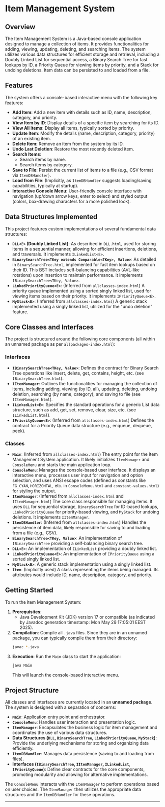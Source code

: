 # Item Management System

## Overview

The Item Management System is a Java-based console application designed to manage a collection of items. It provides functionalities for adding, viewing, updating, deleting, and searching items. The system utilizes various data structures for efficient storage and retrieval, including a Doubly Linked List for sequential access, a Binary Search Tree for fast lookups by ID, a Priority Queue for viewing items by priority, and a Stack for undoing deletions. Item data can be persisted to and loaded from a file.

## Features

The system offers a console-based interactive menu with the following key features:

* **Add Item**: Add a new item with details such as ID, name, description, category, and priority.
* **View Item by ID**: Display details of a specific item by searching for its ID.
* **View All Items**: Display all items, typically sorted by priority.
* **Update Item**: Modify the details (name, description, category, priority) of an existing item.
* **Delete Item**: Remove an item from the system by its ID.
* **Undo Last Deletion**: Restore the most recently deleted item.
* **Search Items**:
    * Search items by name.
    * Search items by category.
* **Save to File**: Persist the current list of items to a file (e.g., CSV format via `ItemDBHandler`).
* **Load from File**: (Implicitly, as `ItemDBHandler` suggests loading/saving capabilities, typically at startup).
* **Interactive Console Menu**: User-friendly console interface with navigation (up/down arrow keys, enter to select) and styled output (colors, box-drawing characters for a more polished look).

## Data Structures Implemented

This project features custom implementations of several fundamental data structures:

* **`DLL<E>` (Doubly Linked List)**: As described in `DLL.html`, used for storing items in a sequential manner, allowing for efficient insertions, deletions, and traversals. It implements `ILinkedList<E>`.
* **`BinarySearchTree<TKey extends Comparable<TKey>, Value>`**: As detailed in `BinarySearchTree.html`, implemented for fast item lookups based on their ID. This BST includes self-balancing capabilities (AVL-like rotations) upon insertion to maintain performance. It implements `IBinarySearchTree<TKey, Value>`.
* **`LinkedPriorityQueue<E>`**: (Inferred from `allclasses-index.html`) A priority queue implemented using a sorted singly linked list, used for viewing items based on their priority. It implements `IPriorityQueue<E>`.
* **`MyStack<E>`**: (Inferred from `allclasses-index.html`) A generic stack implemented using a singly linked list, utilized for the "undo deletion" feature.

## Core Classes and Interfaces

The project is structured around the following core components (all within an unnamed package as per `allpackages-index.html`):

### Interfaces

* **`IBinarySearchTree<TKey, Value>`**: Defines the contract for Binary Search Tree operations like insert, delete, get, contains, height, etc. (see `IBinarySearchTree.html`).
* **`IItemManager`**: Outlines the functionalities for managing the collection of items, including adding, viewing (by ID, all), updating, deleting, undoing deletion, searching (by name, category), and saving to file (see `IItemManager.html`).
* **`ILinkedList<E>`**: Specifies the standard operations for a generic List data structure, such as add, get, set, remove, clear, size, etc. (see `ILinkedList.html`).
* **`IPriorityQueue<E>`**: (Inferred from `allclasses-index.html`) Defines the contract for a Priority Queue data structure (e.g., enqueue, dequeue, peek).

### Classes

* **`Main`**: (Inferred from `allclasses-index.html`) The entry point for the Item Management System application. It likely initializes `ItemManager` and `ConsoleMenu` and starts the main application loop.
* **`ConsoleMenu`**: Manages the console-based user interface. It displays an interactive menu, processes user input for navigation and option selection, and uses ANSI escape codes (defined as constants like `FG_CYAN`, `HORIZONTAL`, etc. in `ConsoleMenu.html` and `constant-values.html`) for styling the output.
* **`ItemManager`**: (Inferred from `allclasses-index.html` and `IItemManager.html`) The core class responsible for managing items. It uses `DLL` for sequential storage, `BinarySearchTree` for ID-based lookups, `LinkedPriorityQueue` for priority-based viewing, and `MyStack` for undoing deletions. It implements `IItemManager`.
* **`ItemDBHandler`**: (Inferred from `allclasses-index.html`) Handles the persistence of item data, likely responsible for saving to and loading from a file (e.g., CSV).
* **`BinarySearchTree<TKey, Value>`**: An implementation of `IBinarySearchTree` providing a self-balancing binary search tree.
* **`DLL<E>`**: An implementation of `ILinkedList` providing a doubly linked list.
* **`LinkedPriorityQueue<E>`**: An implementation of `IPriorityQueue` using a sorted singly linked list.
* **`MyStack<E>`**: A generic stack implementation using a singly linked list.
* **`Item`**: (Implicitly used) A class representing the items being managed. Its attributes would include ID, name, description, category, and priority.

## Getting Started

To run the Item Management System:

1.  **Prerequisites**:
    * Java Development Kit (JDK) version 17 or compatible (as indicated by Javadoc generation timestamp: Mon May 26 17:05:01 EEST 2025).
2.  **Compilation**:
    Compile all `.java` files. Since they are in an unnamed package, you can typically compile them from their directory:
    ```bash
    javac *.java
    ```
3.  **Execution**:
    Run the `Main` class to start the application:
    ```bash
    java Main
    ```
    This will launch the console-based interactive menu.

## Project Structure

All classes and interfaces are currently located in an **unnamed package**. The system is designed with a separation of concerns:

* **`Main`**: Application entry point and orchestrator.
* **`ConsoleMenu`**: Handles user interaction and presentation logic.
* **`ItemManager`**: Encapsulates the business logic for item management and coordinates the use of various data structures.
* **Data Structures (`DLL`, `BinarySearchTree`, `LinkedPriorityQueue`, `MyStack`)**: Provide the underlying mechanisms for storing and organizing data efficiently.
* **`ItemDBHandler`**: Manages data persistence (saving to and loading from files).
* **Interfaces (`IBinarySearchTree`, `IItemManager`, `ILinkedList`, `IPriorityQueue`)**: Define clear contracts for the core components, promoting modularity and allowing for alternative implementations.

The `ConsoleMenu` interacts with the `ItemManager` to perform operations based on user choices. The `ItemManager` then utilizes the appropriate data structures and the `ItemDBHandler` for these operations.

---



